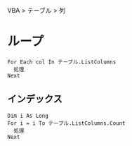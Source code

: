VBA > テーブル > 列
# ループ
```vba
For Each col In テーブル.ListColumns
  処理
Next
```

## インデックス
```vba
Dim i As Long
For i = i To テーブル.ListColumns.Count
  処理
Next
```
